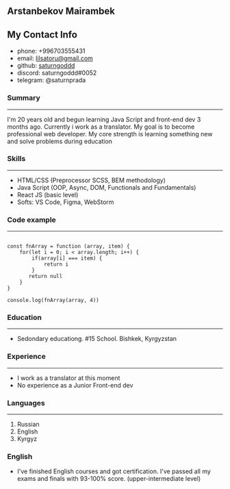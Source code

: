## Arstanbekov Mairambek


## My Contact Info


* phone: +996703555431
* email: lilsatoru@gmail.com
* github: [saturngoddd](https://github.com/saturngoddd)
* discord: saturngoddd#0052
* telegram: @saturnprada

### Summary
___
I'm 20 years old and begun learning Java Script and front-end dev 3 months ago. Currently i work as a translator. My goal is to become professional web developer. My core strength is learning something new and solve problems during education

### Skills

_____

* HTML/CSS (Preprocessor SCSS, BEM methodology)
* Java Script (OOP, Async, DOM, Functionals and Fundamentals)
* React JS (basic level)
* Softs: VS Code, Figma, WebStorm

### Code example
____

```const array = [1,4,5,8,5,1,2,7,5,2,11];

const fnArray = function (array, item) {
    for(let i = 0; i < array.length; i++) {
        if(array[i] === item) {
            return i
        }
       return null
    }
}

console.log(fnArray(array, 4))
```
### Education
____

* Sedondary educationg. #15 School. Bishkek, Kyrgyzstan

### Experience
----
* I work as a translator at this moment
* No experience as a Junior Front-end dev

### Languages
-----
1. Russian
2. English
3. Kyrgyz

### English

* I've finished English courses and got certification. I've passed all my exams and finals with 93-100% score. (upper-intermediate level)

